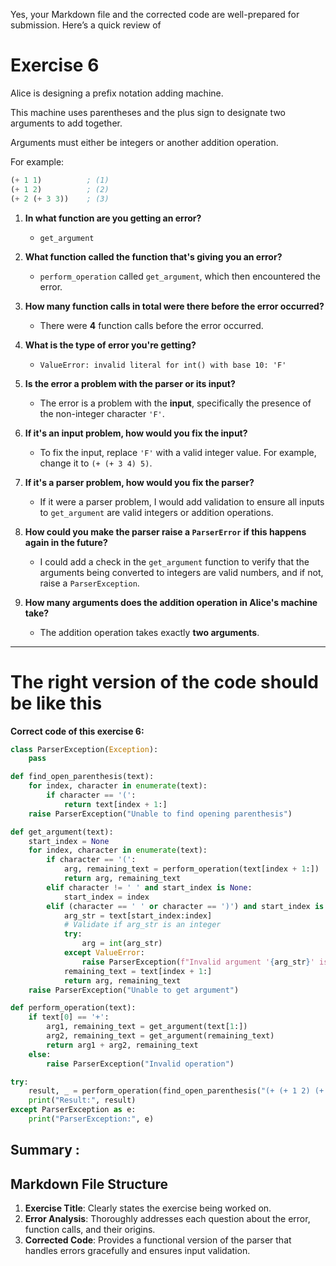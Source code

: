 Yes, your Markdown file and the corrected code are well-prepared for submission. Here’s a quick review of

# Exercise 6

Alice is designing a prefix notation adding machine.

This machine uses parentheses and the plus sign to designate two arguments to add together.

Arguments must either be integers or another addition operation.

For example:

```lisp
(+ 1 1)          ; (1)
(+ 1 2)          ; (2)
(+ 2 (+ 3 3))    ; (3)
```

1. **In what function are you getting an error?**

   - `get_argument`

2. **What function called the function that's giving you an error?**

   - `perform_operation` called `get_argument`, which then encountered the error.

3. **How many function calls in total were there before the error occurred?**

   - There were **4** function calls before the error occurred.

4. **What is the type of error you're getting?**

   - `ValueError: invalid literal for int() with base 10: 'F'`

5. **Is the error a problem with the parser or its input?**

   - The error is a problem with the **input**, specifically the presence of the non-integer character `'F'`.

6. **If it's an input problem, how would you fix the input?**

   - To fix the input, replace `'F'` with a valid integer value. For example, change it to `(+ (+ 3 4) 5)`.

7. **If it's a parser problem, how would you fix the parser?**

   - If it were a parser problem, I would add validation to ensure all inputs to `get_argument` are valid integers or addition operations.

8. **How could you make the parser raise a `ParserError` if this happens again in the future?**

   - I could add a check in the `get_argument` function to verify that the arguments being converted to integers are valid numbers, and if not, raise a `ParserException`.

9. **How many arguments does the addition operation in Alice's machine take?**
   - The addition operation takes exactly **two arguments**.

---

# The right version of the code should be like this

**Correct code of this exercise 6:**

```python
class ParserException(Exception):
    pass

def find_open_parenthesis(text):
    for index, character in enumerate(text):
        if character == '(':
            return text[index + 1:]
    raise ParserException("Unable to find opening parenthesis")

def get_argument(text):
    start_index = None
    for index, character in enumerate(text):
        if character == '(':
            arg, remaining_text = perform_operation(text[index + 1:])
            return arg, remaining_text
        elif character != ' ' and start_index is None:
            start_index = index
        elif (character == ' ' or character == ')') and start_index is not None:
            arg_str = text[start_index:index]
            # Validate if arg_str is an integer
            try:
                arg = int(arg_str)
            except ValueError:
                raise ParserException(f"Invalid argument '{arg_str}' is not an integer.")
            remaining_text = text[index + 1:]
            return arg, remaining_text
    raise ParserException("Unable to get argument")

def perform_operation(text):
    if text[0] == '+':
        arg1, remaining_text = get_argument(text[1:])
        arg2, remaining_text = get_argument(remaining_text)
        return arg1 + arg2, remaining_text
    else:
        raise ParserException("Invalid operation")

try:
    result, _ = perform_operation(find_open_parenthesis("(+ (+ 1 2) (+ (+ 3 4) 5))"))
    print("Result:", result)
except ParserException as e:
    print("ParserException:", e)
```

## Summary :

## Markdown File Structure

1. **Exercise Title**: Clearly states the exercise being worked on.
2. **Error Analysis**: Thoroughly addresses each question about the error, function calls, and their origins.
3. **Corrected Code**: Provides a functional version of the parser that handles errors gracefully and ensures input validation.
